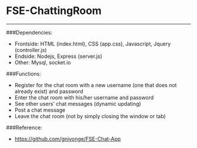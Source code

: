 # FSE-ChattingRoom
---
###Dependencies:
* Frontside: HTML (index.html), CSS (app.css), Javascript, Jquery (controller.js)
* Endside: Nodejs, Express (server.js)
* Other: Mysql, socket.io

###Functions:
* Register for the chat room with a new username (one that does not already exist) and password
*  Enter the chat room with his/her username and password
* See other users’ chat messages (dynamic updating)
* Post a chat message 
* Leave the chat room (not by simply closing the window or tab)

###Reference:
* https://github.com/gniyonge/FSE-Chat-App